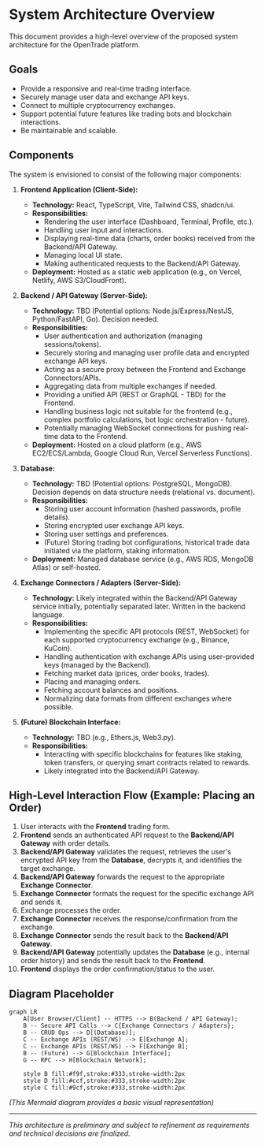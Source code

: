 # System Architecture Overview

This document provides a high-level overview of the proposed system architecture for the OpenTrade platform.

## Goals

*   Provide a responsive and real-time trading interface.
*   Securely manage user data and exchange API keys.
*   Connect to multiple cryptocurrency exchanges.
*   Support potential future features like trading bots and blockchain interactions.
*   Be maintainable and scalable.

## Components

The system is envisioned to consist of the following major components:

1.  **Frontend Application (Client-Side):**
    *   **Technology:** React, TypeScript, Vite, Tailwind CSS, shadcn/ui.
    *   **Responsibilities:**
        *   Rendering the user interface (Dashboard, Terminal, Profile, etc.).
        *   Handling user input and interactions.
        *   Displaying real-time data (charts, order books) received from the Backend/API Gateway.
        *   Managing local UI state.
        *   Making authenticated requests to the Backend/API Gateway.
    *   **Deployment:** Hosted as a static web application (e.g., on Vercel, Netlify, AWS S3/CloudFront).

2.  **Backend / API Gateway (Server-Side):**
    *   **Technology:** TBD (Potential options: Node.js/Express/NestJS, Python/FastAPI, Go). Decision needed.
    *   **Responsibilities:**
        *   User authentication and authorization (managing sessions/tokens).
        *   Securely storing and managing user profile data and encrypted exchange API keys.
        *   Acting as a secure proxy between the Frontend and Exchange Connectors/APIs.
        *   Aggregating data from multiple exchanges if needed.
        *   Providing a unified API (REST or GraphQL - TBD) for the Frontend.
        *   Handling business logic not suitable for the frontend (e.g., complex portfolio calculations, bot logic orchestration - future).
        *   Potentially managing WebSocket connections for pushing real-time data to the Frontend.
    *   **Deployment:** Hosted on a cloud platform (e.g., AWS EC2/ECS/Lambda, Google Cloud Run, Vercel Serverless Functions).

3.  **Database:**
    *   **Technology:** TBD (Potential options: PostgreSQL, MongoDB). Decision depends on data structure needs (relational vs. document).
    *   **Responsibilities:**
        *   Storing user account information (hashed passwords, profile details).
        *   Storing encrypted user exchange API keys.
        *   Storing user settings and preferences.
        *   (Future) Storing trading bot configurations, historical trade data initiated via the platform, staking information.
    *   **Deployment:** Managed database service (e.g., AWS RDS, MongoDB Atlas) or self-hosted.

4.  **Exchange Connectors / Adapters (Server-Side):**
    *   **Technology:** Likely integrated within the Backend/API Gateway service initially, potentially separated later. Written in the backend language.
    *   **Responsibilities:**
        *   Implementing the specific API protocols (REST, WebSocket) for each supported cryptocurrency exchange (e.g., Binance, KuCoin).
        *   Handling authentication with exchange APIs using user-provided keys (managed by the Backend).
        *   Fetching market data (prices, order books, trades).
        *   Placing and managing orders.
        *   Fetching account balances and positions.
        *   Normalizing data formats from different exchanges where possible.

5.  **(Future) Blockchain Interface:**
    *   **Technology:** TBD (e.g., Ethers.js, Web3.py).
    *   **Responsibilities:**
        *   Interacting with specific blockchains for features like staking, token transfers, or querying smart contracts related to rewards.
        *   Likely integrated into the Backend/API Gateway.

## High-Level Interaction Flow (Example: Placing an Order)

1.  User interacts with the **Frontend** trading form.
2.  **Frontend** sends an authenticated API request to the **Backend/API Gateway** with order details.
3.  **Backend/API Gateway** validates the request, retrieves the user's encrypted API key from the **Database**, decrypts it, and identifies the target exchange.
4.  **Backend/API Gateway** forwards the request to the appropriate **Exchange Connector**.
5.  **Exchange Connector** formats the request for the specific exchange API and sends it.
6.  Exchange processes the order.
7.  **Exchange Connector** receives the response/confirmation from the exchange.
8.  **Exchange Connector** sends the result back to the **Backend/API Gateway**.
9.  **Backend/API Gateway** potentially updates the **Database** (e.g., internal order history) and sends the result back to the **Frontend**.
10. **Frontend** displays the order confirmation/status to the user.

## Diagram Placeholder

```mermaid
graph LR
    A[User Browser/Client] -- HTTPS --> B(Backend / API Gateway);
    B -- Secure API Calls --> C{Exchange Connectors / Adapters};
    B -- CRUD Ops --> D[(Database)];
    C -- Exchange APIs (REST/WS) --> E[Exchange A];
    C -- Exchange APIs (REST/WS) --> F[Exchange B];
    B -- (Future) --> G[Blockchain Interface];
    G -- RPC --> H[Blockchain Network];

    style B fill:#f9f,stroke:#333,stroke-width:2px
    style D fill:#ccf,stroke:#333,stroke-width:2px
    style C fill:#9cf,stroke:#333,stroke-width:2px
```
*(This Mermaid diagram provides a basic visual representation)*

---
*This architecture is preliminary and subject to refinement as requirements and technical decisions are finalized.*